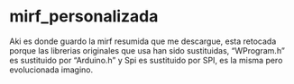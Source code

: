 # mirf_personalizada
Aki es donde guardo la mirf resumida que me descargue, esta retocada porque las librerias originales que usa han sido sustituidas, 
“WProgram.h” es sustituido por “Arduino.h” y Spi es sustituido por SPI, es la misma pero evolucionada imagino.
